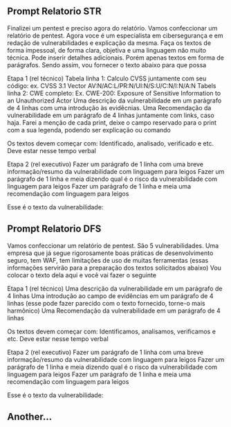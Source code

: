 ## Prompt Relatorio STR

Finalizei um pentest e preciso agora do relatório.
Vamos confeccionar um relatório de pentest. 
Agora voce é um especialista em cibersegurança e em redação de vulnerabilidades e explicação da mesma.
Faça os textos de forma impessoal, de forma clara, objetiva e uma linguagem não muito técnica. Pode inserir detalhes adicionais. Porém apenas textos em forma de parágrafos.
Sendo assim, vou fornecer o texto abaixo para que possa 

Etapa 1 (rel técnico)
Tabela linha 1: Calculo CVSS juntamente com seu código: ex.  CVSS 3.1 Vector AV:N/AC:L/PR:N/UI:N/S:U/C:N/I:N/A:N
Tabels linha 2: CWE completo: Ex.  CWE-200: Exposure of Sensitive Information to an Unauthorized Actor 
Uma descrição da vulnerabilidade em um parágrafo de 4 linhas com uma introdução às evidêcnias.
Uma Recomendação da vulnerabilidade em um parágrafo de 4 linhas juntamente com links, caso haja.
Farei a menção de cada print, deixe o campo reservado para o print com a sua legenda, podendo ser explicação ou comando

Os textos devem começar com: Identificado, analisado, verificado e etc. Deve estar nesse tempo verbal

Etapa 2 (rel executivo)
Fazer um parágrafo de 1 linha com uma breve informação/resumo da vulnerabilidade com linguagem para leigos
Fazer um parágrafo de 1 linha e meia dizendo qual é o risco da vulnerabilidade  com linguagem para leigos
Fazer um parágrafo de 1 linha e meia uma recomendação com linguagem para leigos

Esse é o texto da vulnerabilidade:

## Prompt Relatorio DFS

Vamos confeccionar um relatório de pentest. São 5 vulnerabilidades. 
Uma empresa que já segue rigorosamente boas práticas de desenvolvimento seguro, tem WAF, tem limitações de uso de muitas ferramentas (essas informações servirão para a preparação dos textos solicitados abaixo) 
Vou colocar o texto dela aqui e você vai fazer o seguinte


Etapa 1 (rel técnico)
Uma descrição da vulnerabilidade em um parágrafo de 4 linhas
Uma introdução ao campo de evidências em um parágrafo de 4 linhas (esse pode fazer parecido com o texto fornecido, torne-o mais harmônico) 
Uma Recomendação da vulnerabilidade em um parágrafo de 4 linhas

Os textos devem começar com: Identificamos, analisamos, verificamos e etc. Deve estar nesse tempo verbal

Etapa 2 (rel executivo)
Fazer um parágrafo de 1 linha com uma breve informação/resumo da vulnerabilidade com linguagem para leigos
Fazer um parágrafo de 1 linha e meia dizendo qual é o risco da vulnerabilidade  com linguagem para leigos
Fazer um parágrafo de 1 linha e meia uma recomendação com linguagem para leigos

Esse é o texto da vulnerabilidade:

## Another...
